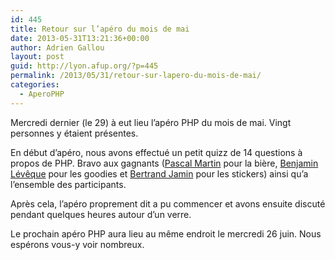 ```yaml
---
id: 445
title: Retour sur l’apéro du mois de mai
date: 2013-05-31T13:21:36+00:00
author: Adrien Gallou
layout: post
guid: http://lyon.afup.org/?p=445
permalink: /2013/05/31/retour-sur-lapero-du-mois-de-mai/
categories:
  - AperoPHP
---
```

Mercredi dernier (le 29) à eut lieu l&rsquo;apéro PHP du mois de mai. Vingt personnes y étaient présentes.

En début d&rsquo;apéro, nous avons effectué un petit quizz de 14 questions à propos de PHP. Bravo aux gagnants ([Pascal Martin](https://twitter.com/pascal_martin) pour la bière, [Benjamin Lévêque](https://twitter.com/benji__07) pour les goodies et [Bertrand Jamin](https://twitter.com/bertrandjamin) pour les stickers) ainsi qu&rsquo;a l&rsquo;ensemble des participants.

Après cela, l’apéro proprement dit a pu commencer et avons ensuite discuté pendant quelques heures autour d’un verre.

Le prochain apéro PHP aura lieu au même endroit le mercredi 26 juin. Nous espérons vous-y voir nombreux.

&nbsp;

<div id="gallery-1">
</div>